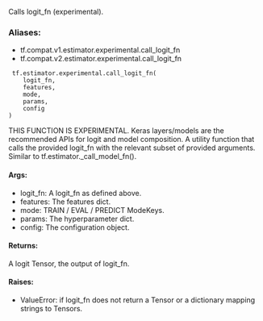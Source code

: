 Calls logit_fn (experimental).
### Aliases:
- tf.compat.v1.estimator.experimental.call_logit_fn
- tf.compat.v2.estimator.experimental.call_logit_fn

```
 tf.estimator.experimental.call_logit_fn(
    logit_fn,
    features,
    mode,
    params,
    config
)
```
THIS FUNCTION IS EXPERIMENTAL. Keras layers/models are the recommended APIs for logit and model composition.
A utility function that calls the provided logit_fn with the relevant subset of provided arguments. Similar to tf.estimator._call_model_fn().
#### Args:
- logit_fn: A logit_fn as defined above.
- features: The features dict.
- mode: TRAIN / EVAL / PREDICT ModeKeys.
- params: The hyperparameter dict.
- config: The configuration object.
#### Returns:
A logit Tensor, the output of logit_fn.
#### Raises:
- ValueError: if logit_fn does not return a Tensor or a dictionary mapping strings to Tensors.
